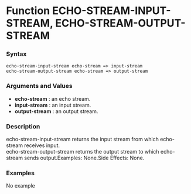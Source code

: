 <!-- Generated on 05/10/2020 by https://github.com/anto2oo/clhs-evolved -->

# Function ECHO-STREAM-INPUT-STREAM, ECHO-STREAM-OUTPUT-STREAM

### Syntax
`echo-stream-input-stream echo-stream => input-stream`  
`echo-stream-output-stream echo-stream => output-stream`  


### Arguments and Values
- **echo-stream** : an echo stream.   
- **input-stream** : an input stream.   
- **output-stream** : an output stream.   


### Description
echo-stream-input-stream returns the input stream from which echo-stream receives input.  
echo-stream-output-stream returns the output stream to which echo-stream sends output.Examples: None.Side Effects: None.



### Examples
No example  
